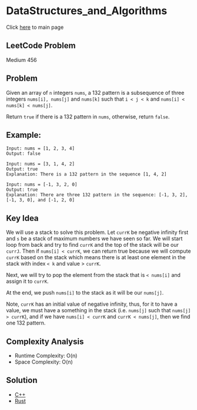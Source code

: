 # DataStructures_and_Algorithms
Click [here](../../README.md) to main page

## LeetCode Problem
Medium 456

## Problem
Given an array of `n` integers `nums`, a 132 pattern is a subsequence of three integers `nums[i], nums[j]` and `nums[k]` such that `i < j < k` and `nums[i] < nums[k] < nums[j]`.

Return `true` if there is a 132 pattern in `nums`, otherwise, return `false`.

## Example:
```
Input: nums = [1, 2, 3, 4]
Output: false

Input: nums = [3, 1, 4, 2]
Output: true
Explanation: There is a 132 pattern in the sequence [1, 4, 2]

Input: nums = [-1, 3, 2, 0]
Output: true
Explanation: There are three 132 pattern in the sequence: [-1, 3, 2], [-1, 3, 0], and [-1, 2, 0]
```

## Key Idea
We will use a stack to solve this problem. Let `currK` be negative infinity first and `s` be a stack of maximum numbers we have seen so far. We will start loop from back and try to find `currK` and the top of the stack will be our `currJ`. Then if `nums[i] < currK`, we can return true because we will compute `currK` based on the stack which means there is at least one element in the stack with index `< k` and value > `currK`.

Next, we will try to pop the element from the stack that is `< nums[i]` and assign it to `currK`.

At the end, we push `nums[i]` to the stack as it will be our `nums[j]`.

Note, `currK` has an initial value of negative infinity, thus, for it to have a value, we must have a something in the stack (i.e. `nums[j]` such that `nums[j] > currK`), and if we have `nums[i] < currK` and `currK < nums[j]`, then we find one 132 pattern.


 
## Complexity Analysis
- Runtime Complexity: O(n)
- Space Complexity: O(n)

## Solution
- [C++](solution.cpp)
- [Rust](./solution.rs)